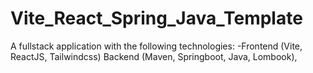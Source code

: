 # Vite_React_Spring_Java_Template
A fullstack application with the following technologies: -Frontend (Vite, ReactJS, Tailwindcss) Backend (Maven, Springboot, Java, Lombook),  
